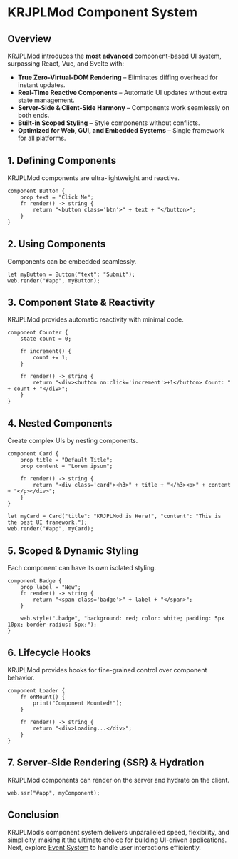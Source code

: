 # KRJPLMod Component System

## Overview
KRJPLMod introduces the **most advanced** component-based UI system, surpassing React, Vue, and Svelte with:

- **True Zero-Virtual-DOM Rendering** – Eliminates diffing overhead for instant updates.
- **Real-Time Reactive Components** – Automatic UI updates without extra state management.
- **Server-Side & Client-Side Harmony** – Components work seamlessly on both ends.
- **Built-in Scoped Styling** – Style components without conflicts.
- **Optimized for Web, GUI, and Embedded Systems** – Single framework for all platforms.

## 1. Defining Components
KRJPLMod components are ultra-lightweight and reactive.

```krjplmod
component Button {
    prop text = "Click Me";
    fn render() -> string {
        return "<button class='btn'>" + text + "</button>";
    }
}
```

## 2. Using Components
Components can be embedded seamlessly.

```krjplmod
let myButton = Button("text": "Submit");
web.render("#app", myButton);
```

## 3. Component State & Reactivity
KRJPLMod provides automatic reactivity with minimal code.

```krjplmod
component Counter {
    state count = 0;
    
    fn increment() {
        count += 1;
    }
    
    fn render() -> string {
        return "<div><button on:click='increment'>+1</button> Count: " + count + "</div>";
    }
}
```

## 4. Nested Components
Create complex UIs by nesting components.

```krjplmod
component Card {
    prop title = "Default Title";
    prop content = "Lorem ipsum";
    
    fn render() -> string {
        return "<div class='card'><h3>" + title + "</h3><p>" + content + "</p></div>";
    }
}
```

```krjplmod
let myCard = Card("title": "KRJPLMod is Here!", "content": "This is the best UI framework.");
web.render("#app", myCard);
```

## 5. Scoped & Dynamic Styling
Each component can have its own isolated styling.

```krjplmod
component Badge {
    prop label = "New";
    fn render() -> string {
        return "<span class='badge'>" + label + "</span>";
    }
    
    web.style(".badge", "background: red; color: white; padding: 5px 10px; border-radius: 5px;");
}
```

## 6. Lifecycle Hooks
KRJPLMod provides hooks for fine-grained control over component behavior.

```krjplmod
component Loader {
    fn onMount() {
        print("Component Mounted!");
    }
    
    fn render() -> string {
        return "<div>Loading...</div>";
    }
}
```

## 7. Server-Side Rendering (SSR) & Hydration
KRJPLMod components can render on the server and hydrate on the client.

```krjplmod
web.ssr("#app", myComponent);
```

## Conclusion
KRJPLMod’s component system delivers unparalleled speed, flexibility, and simplicity, making it the ultimate choice for building UI-driven applications. Next, explore [Event System](event-system.md) to handle user interactions efficiently.

